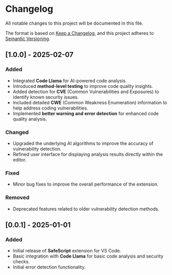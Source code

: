 # Changelog

All notable changes to this project will be documented in this file.

The format is based on [Keep a Changelog](https://keepachangelog.com/en/1.1.0/),
and this project adheres to [Semantic Versioning](https://semver.org/spec/v2.0.0.html).

## [1.0.0] - 2025-02-07

### Added
- Integrated **Code Llama** for AI-powered code analysis.
- Introduced **method-level testing** to improve code quality insights.
- Added detection for **CVE** (Common Vulnerabilities and Exposures) to identify known security issues.
- Included detailed **CWE** (Common Weakness Enumeration) information to help address coding vulnerabilities.
- Implemented **better warning and error detection** for enhanced code quality analysis.

### Changed
- Upgraded the underlying AI algorithms to improve the accuracy of vulnerability detection.
- Refined user interface for displaying analysis results directly within the editor.

### Fixed
- Minor bug fixes to improve the overall performance of the extension.

### Removed
- Deprecated features related to older vulnerability detection methods.

## [0.0.1] - 2025-01-01

### Added
- Initial release of **SafeScript** extension for VS Code.
- Basic integration with **Code Llama** for basic code analysis and security checks.
- Initial error detection functionality.